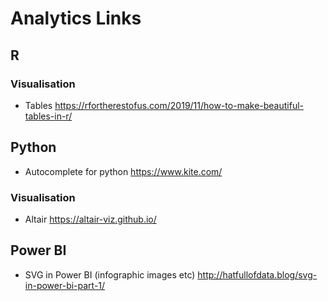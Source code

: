 # Analytics Links

## R

### Visualisation
- Tables https://rfortherestofus.com/2019/11/how-to-make-beautiful-tables-in-r/

## Python
- Autocomplete for python https://www.kite.com/

### Visualisation
- Altair https://altair-viz.github.io/

## Power BI
- SVG in Power BI (infographic images etc) http://hatfullofdata.blog/svg-in-power-bi-part-1/
